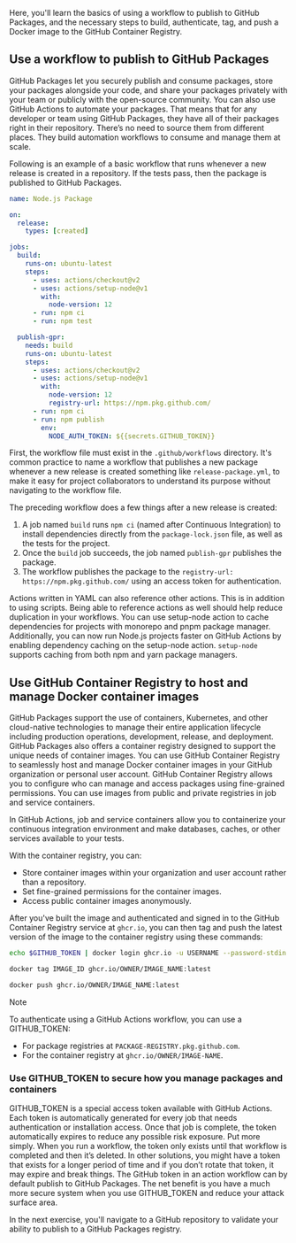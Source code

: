 Here, you'll learn the basics of using a workflow to publish to GitHub Packages, and the necessary steps to build, authenticate, tag, and push a Docker image to the GitHub Container Registry. 


## Use a workflow to publish to GitHub Packages

GitHub Packages let you securely publish and consume packages, store your packages alongside your code, and share your packages privately with your team or publicly with the open-source community. You can also use GitHub Actions to automate your packages. That means that for any developer or team using GitHub Packages, they have all of their packages right in their repository. There’s no need to source them from different places. They build automation workflows to consume and manage them at scale.

Following is an example of a basic workflow that runs whenever a new release is created in a repository. If the tests pass, then the package is published to GitHub Packages.

```yml
name: Node.js Package

on:
  release:
    types: [created]

jobs:
  build:
    runs-on: ubuntu-latest
    steps:
      - uses: actions/checkout@v2
      - uses: actions/setup-node@v1
        with:
          node-version: 12
      - run: npm ci
      - run: npm test

  publish-gpr:
    needs: build
    runs-on: ubuntu-latest
    steps:
      - uses: actions/checkout@v2
      - uses: actions/setup-node@v1
        with:
          node-version: 12
          registry-url: https://npm.pkg.github.com/
      - run: npm ci
      - run: npm publish
        env:
          NODE_AUTH_TOKEN: ${{secrets.GITHUB_TOKEN}}
```

First, the workflow file must exist in the `.github/workflows` directory. It's common practice to name a workflow that publishes a new package whenever a new release is created something like `release-package.yml`, to make it easy for project collaborators to understand its purpose without navigating to the workflow file. 

The preceding workflow does a few things after a new release is created:

1. A job named `build` runs `npm ci` (named after Continuous Integration) to install dependencies directly from the `package-lock.json` file, as well as the tests for the project.
1. Once the `build` job succeeds, the job named `publish-gpr` publishes the package.
1. The workflow publishes the package to the `registry-url: https://npm.pkg.github.com/` using an access token for authentication.

Actions written in YAML can also reference other actions. This is in addition to using scripts. Being able to reference actions as well should help reduce duplication in your workflows. You can use setup-node action to cache dependencies for projects with monorepo and pnpm package manager. Additionally, you can now run Node.js projects faster on GitHub Actions by enabling dependency caching on the setup-node action. `setup-node` supports caching from both npm and yarn package managers.

## Use GitHub Container Registry to host and manage Docker container images

GitHub Packages support the use of containers, Kubernetes, and other cloud-native technologies to manage their entire application lifecycle including production operations, development, release, and deployment. GitHub Packages also offers a container registry designed to support the unique needs of container images. You can use GitHub Container Registry to seamlessly host and manage Docker container images in your GitHub organization or personal user account. GitHub Container Registry allows you to configure who can manage and access packages using fine-grained permissions. You can use images from public and private registries in job and service containers. 

In GitHub Actions, job and service containers allow you to containerize your continuous integration environment and make databases, caches, or other services available to your tests.

With the container registry, you can:

- Store container images within your organization and user account rather than a repository.
- Set fine-grained permissions for the container images.
- Access public container images anonymously.

After you've built the image and authenticated and signed in to the GitHub Container Registry service at `ghcr.io`, you can then tag and push the latest version of the image to the container registry using these commands:

```bash
echo $GITHUB_TOKEN | docker login ghcr.io -u USERNAME --password-stdin

docker tag IMAGE_ID ghcr.io/OWNER/IMAGE_NAME:latest

docker push ghcr.io/OWNER/IMAGE_NAME:latest
```

> [!Note]
> To authenticate using a GitHub Actions workflow, you can use a GITHUB_TOKEN:
>
>- For package registries at `PACKAGE-REGISTRY.pkg.github.com`.
>- For the container registry at `ghcr.io/OWNER/IMAGE-NAME`.

### Use GITHUB_TOKEN to secure how you manage packages and containers

GITHUB_TOKEN is a special access token available with GitHub Actions. Each token is automatically generated for every job that needs authentication or installation access. Once that job is complete, the token automatically expires to reduce any possible risk exposure. Put more simply. When you run a workflow, the token only exists until that workflow is completed and then it’s deleted. In other solutions, you might have a token that exists for a longer period of time and if you don’t rotate that token, it may expire and break things. The GitHub token in an action workflow can by default publish to GitHub Packages. The net benefit is you have a much more secure system when you use GITHUB_TOKEN and reduce your attack surface area.

In the next exercise, you'll navigate to a GitHub repository to validate your ability to publish to a GitHub Packages registry.
